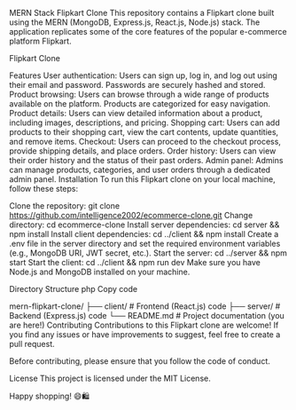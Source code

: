 MERN Stack Flipkart Clone
This repository contains a Flipkart clone built using the MERN (MongoDB, Express.js, React.js, Node.js) stack. The application replicates some of the core features of the popular e-commerce platform Flipkart.

Flipkart Clone

Features
User authentication: Users can sign up, log in, and log out using their email and password. Passwords are securely hashed and stored.
Product browsing: Users can browse through a wide range of products available on the platform. Products are categorized for easy navigation.
Product details: Users can view detailed information about a product, including images, descriptions, and pricing.
Shopping cart: Users can add products to their shopping cart, view the cart contents, update quantities, and remove items.
Checkout: Users can proceed to the checkout process, provide shipping details, and place orders.
Order history: Users can view their order history and the status of their past orders.
Admin panel: Admins can manage products, categories, and user orders through a dedicated admin panel.
Installation
To run this Flipkart clone on your local machine, follow these steps:

Clone the repository: git clone https://github.com/intelligence2002/ecommerce-clone.git
Change directory: cd ecommerce-clone
Install server dependencies: cd server && npm install
Install client dependencies: cd ../client && npm install
Create a .env file in the server directory and set the required environment variables (e.g., MongoDB URI, JWT secret, etc.).
Start the server: cd ../server && npm start
Start the client: cd ../client && npm run dev
Make sure you have Node.js and MongoDB installed on your machine.

Directory Structure
php
Copy code

mern-flipkart-clone/
├── client/           # Frontend (React.js) code
├── server/           # Backend (Express.js) code
└── README.md         # Project documentation (you are here!)
Contributing
Contributions to this Flipkart clone are welcome! If you find any issues or have improvements to suggest, feel free to create a pull request.

Before contributing, please ensure that you follow the code of conduct.

License
This project is licensed under the MIT License.

Happy shopping! 😄🛍️
